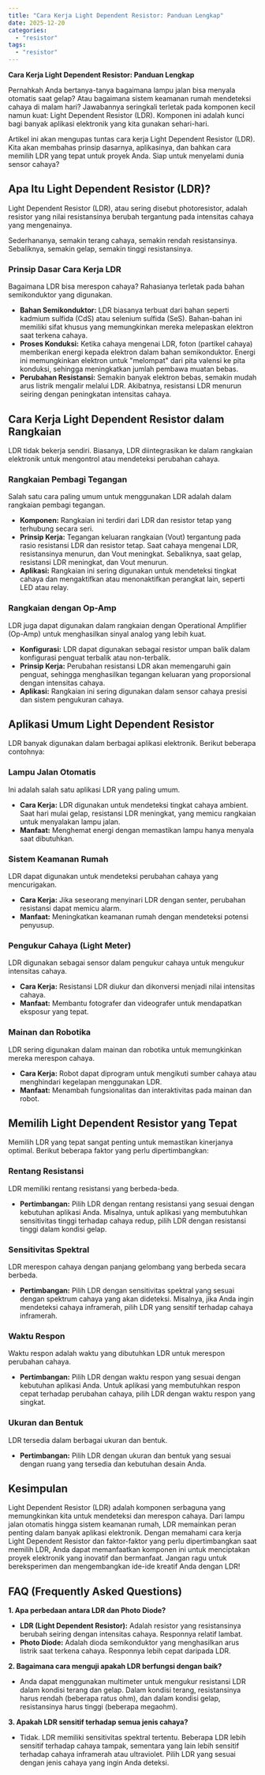 ```yaml
---
title: "Cara Kerja Light Dependent Resistor: Panduan Lengkap"
date: 2025-12-20
categories: 
  - "resistor"
tags: 
  - "resistor"
---
```


**Cara Kerja Light Dependent Resistor: Panduan Lengkap**

Pernahkah Anda bertanya-tanya bagaimana lampu jalan bisa menyala otomatis saat gelap? Atau bagaimana sistem keamanan rumah mendeteksi cahaya di malam hari? Jawabannya seringkali terletak pada komponen kecil namun kuat: Light Dependent Resistor (LDR). Komponen ini adalah kunci bagi banyak aplikasi elektronik yang kita gunakan sehari-hari.

Artikel ini akan mengupas tuntas cara kerja Light Dependent Resistor (LDR). Kita akan membahas prinsip dasarnya, aplikasinya, dan bahkan cara memilih LDR yang tepat untuk proyek Anda. Siap untuk menyelami dunia sensor cahaya?

## Apa Itu Light Dependent Resistor (LDR)?

Light Dependent Resistor (LDR), atau sering disebut photoresistor, adalah resistor yang nilai resistansinya berubah tergantung pada intensitas cahaya yang mengenainya.

Sederhananya, semakin terang cahaya, semakin rendah resistansinya. Sebaliknya, semakin gelap, semakin tinggi resistansinya.

### Prinsip Dasar Cara Kerja LDR

Bagaimana LDR bisa merespon cahaya? Rahasianya terletak pada bahan semikonduktor yang digunakan.

- **Bahan Semikonduktor:** LDR biasanya terbuat dari bahan seperti kadmium sulfida (CdS) atau selenium sulfida (SeS). Bahan-bahan ini memiliki sifat khusus yang memungkinkan mereka melepaskan elektron saat terkena cahaya.
- **Proses Konduksi:** Ketika cahaya mengenai LDR, foton (partikel cahaya) memberikan energi kepada elektron dalam bahan semikonduktor. Energi ini memungkinkan elektron untuk "melompat" dari pita valensi ke pita konduksi, sehingga meningkatkan jumlah pembawa muatan bebas.
- **Perubahan Resistansi:** Semakin banyak elektron bebas, semakin mudah arus listrik mengalir melalui LDR. Akibatnya, resistansi LDR menurun seiring dengan peningkatan intensitas cahaya.

## Cara Kerja Light Dependent Resistor dalam Rangkaian

LDR tidak bekerja sendiri. Biasanya, LDR diintegrasikan ke dalam rangkaian elektronik untuk mengontrol atau mendeteksi perubahan cahaya.

### Rangkaian Pembagi Tegangan

Salah satu cara paling umum untuk menggunakan LDR adalah dalam rangkaian pembagi tegangan.

- **Komponen:** Rangkaian ini terdiri dari LDR dan resistor tetap yang terhubung secara seri.
- **Prinsip Kerja:** Tegangan keluaran rangkaian (Vout) tergantung pada rasio resistansi LDR dan resistor tetap. Saat cahaya mengenai LDR, resistansinya menurun, dan Vout meningkat. Sebaliknya, saat gelap, resistansi LDR meningkat, dan Vout menurun.
- **Aplikasi:** Rangkaian ini sering digunakan untuk mendeteksi tingkat cahaya dan mengaktifkan atau menonaktifkan perangkat lain, seperti LED atau relay.

### Rangkaian dengan Op-Amp

LDR juga dapat digunakan dalam rangkaian dengan Operational Amplifier (Op-Amp) untuk menghasilkan sinyal analog yang lebih kuat.

- **Konfigurasi:** LDR dapat digunakan sebagai resistor umpan balik dalam konfigurasi penguat terbalik atau non-terbalik.
- **Prinsip Kerja:** Perubahan resistansi LDR akan memengaruhi gain penguat, sehingga menghasilkan tegangan keluaran yang proporsional dengan intensitas cahaya.
- **Aplikasi:** Rangkaian ini sering digunakan dalam sensor cahaya presisi dan sistem pengukuran cahaya.

## Aplikasi Umum Light Dependent Resistor

LDR banyak digunakan dalam berbagai aplikasi elektronik. Berikut beberapa contohnya:

### Lampu Jalan Otomatis

Ini adalah salah satu aplikasi LDR yang paling umum.

- **Cara Kerja:** LDR digunakan untuk mendeteksi tingkat cahaya ambient. Saat hari mulai gelap, resistansi LDR meningkat, yang memicu rangkaian untuk menyalakan lampu jalan.
- **Manfaat:** Menghemat energi dengan memastikan lampu hanya menyala saat dibutuhkan.

### Sistem Keamanan Rumah

LDR dapat digunakan untuk mendeteksi perubahan cahaya yang mencurigakan.

- **Cara Kerja:** Jika seseorang menyinari LDR dengan senter, perubahan resistansi dapat memicu alarm.
- **Manfaat:** Meningkatkan keamanan rumah dengan mendeteksi potensi penyusup.

### Pengukur Cahaya (Light Meter)

LDR digunakan sebagai sensor dalam pengukur cahaya untuk mengukur intensitas cahaya.

- **Cara Kerja:** Resistansi LDR diukur dan dikonversi menjadi nilai intensitas cahaya.
- **Manfaat:** Membantu fotografer dan videografer untuk mendapatkan eksposur yang tepat.

### Mainan dan Robotika

LDR sering digunakan dalam mainan dan robotika untuk memungkinkan mereka merespon cahaya.

- **Cara Kerja:** Robot dapat diprogram untuk mengikuti sumber cahaya atau menghindari kegelapan menggunakan LDR.
- **Manfaat:** Menambah fungsionalitas dan interaktivitas pada mainan dan robot.

## Memilih Light Dependent Resistor yang Tepat

Memilih LDR yang tepat sangat penting untuk memastikan kinerjanya optimal. Berikut beberapa faktor yang perlu dipertimbangkan:

### Rentang Resistansi

LDR memiliki rentang resistansi yang berbeda-beda.

- **Pertimbangan:** Pilih LDR dengan rentang resistansi yang sesuai dengan kebutuhan aplikasi Anda. Misalnya, untuk aplikasi yang membutuhkan sensitivitas tinggi terhadap cahaya redup, pilih LDR dengan resistansi tinggi dalam kondisi gelap.

### Sensitivitas Spektral

LDR merespon cahaya dengan panjang gelombang yang berbeda secara berbeda.

- **Pertimbangan:** Pilih LDR dengan sensitivitas spektral yang sesuai dengan spektrum cahaya yang akan dideteksi. Misalnya, jika Anda ingin mendeteksi cahaya inframerah, pilih LDR yang sensitif terhadap cahaya inframerah.

### Waktu Respon

Waktu respon adalah waktu yang dibutuhkan LDR untuk merespon perubahan cahaya.

- **Pertimbangan:** Pilih LDR dengan waktu respon yang sesuai dengan kebutuhan aplikasi Anda. Untuk aplikasi yang membutuhkan respon cepat terhadap perubahan cahaya, pilih LDR dengan waktu respon yang singkat.

### Ukuran dan Bentuk

LDR tersedia dalam berbagai ukuran dan bentuk.

- **Pertimbangan:** Pilih LDR dengan ukuran dan bentuk yang sesuai dengan ruang yang tersedia dan kebutuhan desain Anda.

## Kesimpulan

Light Dependent Resistor (LDR) adalah komponen serbaguna yang memungkinkan kita untuk mendeteksi dan merespon cahaya. Dari lampu jalan otomatis hingga sistem keamanan rumah, LDR memainkan peran penting dalam banyak aplikasi elektronik. Dengan memahami cara kerja Light Dependent Resistor dan faktor-faktor yang perlu dipertimbangkan saat memilih LDR, Anda dapat memanfaatkan komponen ini untuk menciptakan proyek elektronik yang inovatif dan bermanfaat. Jangan ragu untuk bereksperimen dan mengembangkan ide-ide kreatif Anda dengan LDR!

## FAQ (Frequently Asked Questions)

**1\. Apa perbedaan antara LDR dan Photo Diode?**

- **LDR (Light Dependent Resistor):** Adalah resistor yang resistansinya berubah seiring dengan intensitas cahaya. Responnya relatif lambat.
- **Photo Diode:** Adalah dioda semikonduktor yang menghasilkan arus listrik saat terkena cahaya. Responnya lebih cepat daripada LDR.

**2\. Bagaimana cara menguji apakah LDR berfungsi dengan baik?**

- Anda dapat menggunakan multimeter untuk mengukur resistansi LDR dalam kondisi terang dan gelap. Dalam kondisi terang, resistansinya harus rendah (beberapa ratus ohm), dan dalam kondisi gelap, resistansinya harus tinggi (beberapa megaohm).

**3\. Apakah LDR sensitif terhadap semua jenis cahaya?**

- Tidak. LDR memiliki sensitivitas spektral tertentu. Beberapa LDR lebih sensitif terhadap cahaya tampak, sementara yang lain lebih sensitif terhadap cahaya inframerah atau ultraviolet. Pilih LDR yang sesuai dengan jenis cahaya yang ingin Anda deteksi.
